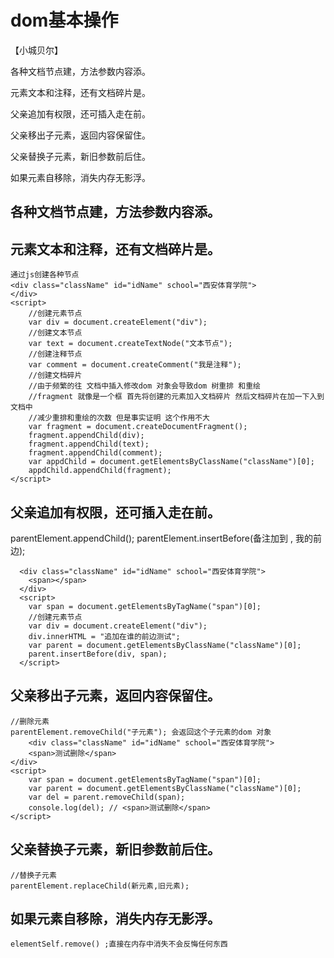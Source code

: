 # dom基本操作
【小城贝尔】

各种文档节点建，方法参数内容添。

元素文本和注释，还有文档碎片是。

父亲追加有权限，还可插入走在前。

父亲移出子元素，返回内容保留住。

父亲替换子元素，新旧参数前后住。

如果元素自移除，消失内存无影浮。

## 各种文档节点建，方法参数内容添。
## 元素文本和注释，还有文档碎片是。
    通过js创建各种节点
    <div class="className" id="idName" school="西安体育学院">
    </div>
    <script>
        //创建元素节点
        var div = document.createElement("div");
        //创建文本节点
        var text = document.createTextNode("文本节点");
        //创建注释节点
        var comment = document.createComment("我是注释");
        //创建文档碎片
        //由于频繁的往 文档中插入修改dom 对象会导致dom 树重排 和重绘
        //fragment 就像是一个框 首先将创建的元素加入文档碎片 然后文档碎片在加一下入到文档中
        //减少重排和重绘的次数 但是事实证明 这个作用不大
        var fragment = document.createDocumentFragment();
        fragment.appendChild(div);
        fragment.appendChild(text);
        fragment.appendChild(comment);
        var appdChild = document.getElementsByClassName("className")[0];
        appdChild.appendChild(fragment);
    </script>
## 父亲追加有权限，还可插入走在前。
   parentElement.appendChild();
   parentElement.insertBefore(备注加到 , 我的前边);
   
      <div class="className" id="idName" school="西安体育学院">
        <span></span>
      </div>
      <script>
        var span = document.getElementsByTagName("span")[0];
        //创建元素节点
        var div = document.createElement("div");
        div.innerHTML = "追加在谁的前边测试";
        var parent = document.getElementsByClassName("className")[0];
        parent.insertBefore(div, span);
      </script>
## 父亲移出子元素，返回内容保留住。
    //删除元素
    parentElement.removeChild("子元素"); 会返回这个子元素的dom 对象
        <div class="className" id="idName" school="西安体育学院">
        <span>测试删除</span>
    </div>
    <script>
        var span = document.getElementsByTagName("span")[0];
        var parent = document.getElementsByClassName("className")[0];
        var del = parent.removeChild(span);
        console.log(del); // <span>测试删除</span>
    </script>
## 父亲替换子元素，新旧参数前后住。
    //替换子元素
    parentElement.replaceChild(新元素,旧元素);
## 如果元素自移除，消失内存无影浮。
    elementSelf.remove() ;直接在内存中消失不会反悔任何东西